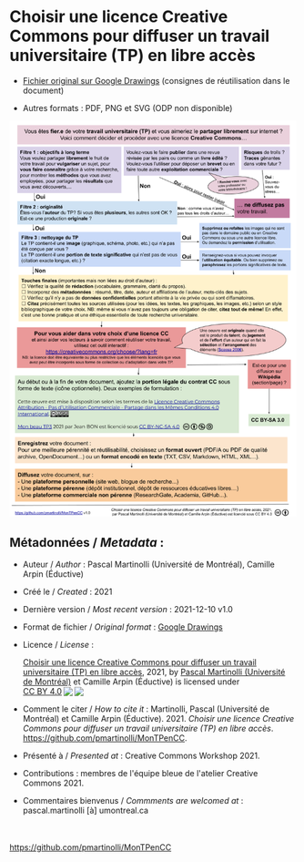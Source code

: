 # Choisir une licence Creative Commons pour diffuser un travail universitaire (TP) en libre accès



* [Fichier original sur Google Drawings](https://docs.google.com/drawings/d/17stM1IWPrpJa7_PWLMmSXv2xsyDI3bFhmhHSw3ynfDk/edit?usp=sharing) (consignes de réutilisation dans le document)

* Autres formats : PDF, PNG et SVG (ODP non disponible)

[![](https://raw.githubusercontent.com/pmartinolli/MonTPenCC/main/Partager-mon-TP-sous-CC.png)](https://raw.githubusercontent.com/pmartinolli/MonTPenCC/main/Partager-mon-TP-sous-CC.png)

## Métadonnées / *Metadata* :

* Auteur / *Author* : Pascal Martinolli (Université de Montréal), Camille Arpin (Éductive)

* Créé le / *Created* : 2021

* Dernière version / *Most recent version* : 2021-12-10 v1.0

* Format de fichier / *Original format* : [Google Drawings](https://docs.google.com/drawings/d/17stM1IWPrpJa7_PWLMmSXv2xsyDI3bFhmhHSw3ynfDk/edit?usp=sharing)

* Licence / *License* : <p xmlns:cc="http://creativecommons.org/ns#" xmlns:dct="http://purl.org/dc/terms/"><a property="dct:title" rel="cc:attributionURL" href="https://github.com/pmartinolli/MonTPenCC">Choisir une licence Creative Commons pour diffuser un travail universitaire (TP) en libre accès</a>, 2021, by <a rel="cc:attributionURL dct:creator" property="cc:attributionName" href="https://github.com/pmartinolli">Pascal Martinolli (Université de Montréal)</a> et Camille Arpin (Éductive) is licensed under <a href="http://creativecommons.org/licenses/by/4.0/?ref=chooser-v1" target="_blank" rel="license noopener noreferrer" style="display:inline-block;">CC BY 4.0<img style="height:22px!important;margin-left:3px;vertical-align:text-bottom;" src="https://mirrors.creativecommons.org/presskit/icons/cc.svg?ref=chooser-v1"><img style="height:22px!important;margin-left:3px;vertical-align:text-bottom;" src="https://mirrors.creativecommons.org/presskit/icons/by.svg?ref=chooser-v1"></a></p>

* Comment le citer / *How to cite it* : Martinolli, Pascal (Université de Montréal) et Camille Arpin (Éductive). 2021. *Choisir une licence Creative Commons pour diffuser un travail universitaire (TP) en libre accès*. https://github.com/pmartinolli/MonTPenCC.

* Présenté à / *Presented at* : Creative Commons Workshop 2021.

* Contributions : membres de l'équipe bleue de l'atelier Creative Commons 2021.

* Commentaires bienvenus / *Commments are welcomed at* : pascal.martinolli [à] umontreal.ca

\
\
https://github.com/pmartinolli/MonTPenCC
